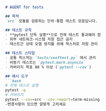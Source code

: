 ```markdown
# AGENT for tests

## 목적
`src` 모듈을 검증하는 단위·통합 테스트 모음입니다.

## 테스트 규칙
- **pytest 단독 실행**으로 전체 테스트 통과해야 함  
- 외부 네트워크·시스템 자원 접근 금지  
- 테스트간 상태 오염 방지를 위해 픽스처로 자원 관리

## 테스트 스타일
- 공통 픽스처는 `tests/conftest.py` 에서 관리  
- 비동기 테스트는 `pytest.mark.asyncio`  
- 커버리지 목표 80 % 이상 (`pytest --cov`)

## 예시 도구
```bash
# 전체 테스트 실행
pytest -q
# 커버리지
pytest --cov=src --cov-report=term-missing
-변경사항이 있으면 알맞게 고치세요